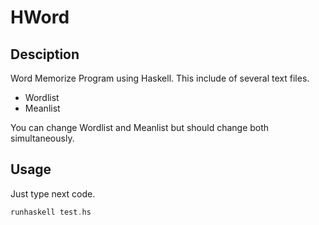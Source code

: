 # HWord

## Desciption

Word Memorize Program using Haskell.
This include of several text files.

* Wordlist
* Meanlist

You can change Wordlist and Meanlist but should change both simultaneously.

## Usage

Just type next code.

```haskell
runhaskell test.hs
```
